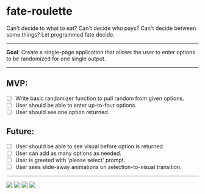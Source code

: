 # fate-roulette

Can't decide to what to eat? Can't decide who pays? Can't decide between some things? Let programmed fate decide.

--------------------------------------------------------------

 **Goal**:  Create a single-page application that allows the user to enter options to be randomized for one single output.

--------------------------------------------------------------

## MVP:
- [ ] Write basic randomizer function to pull random from given options.
- [ ] User should be able to enter up-to-four options.
- [ ] User should see one option returned.

## Future:
- [ ] User should be able to see visual before option is returned.
- [ ] User can add as many options as needed.
- [ ] User is greeted with 'please select' prompt.
- [ ] User sees slide-away animations on selection-to-visual transition.

--------------------------------------------------------------


![](https://media.giphy.com/media/dphDDCpGfzJPq/giphy.gif) ![](https://media.giphy.com/media/dphDDCpGfzJPq/giphy.gif) ![](https://media.giphy.com/media/dphDDCpGfzJPq/giphy.gif) ![](https://media.giphy.com/media/dphDDCpGfzJPq/giphy.gif)